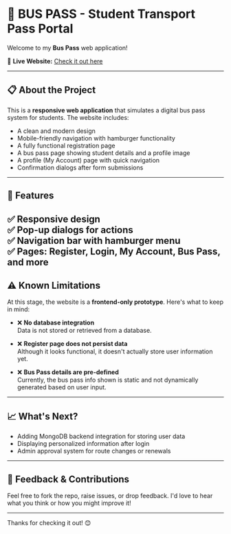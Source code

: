 # 🚌 BUS PASS - Student Transport Pass Portal

Welcome to my **Bus Pass** web application!

🚀 **Live Website:** [Check it out here](https://aryanreddye.github.io/buspass/)  

---

## 📋 About the Project

This is a **responsive web application** that simulates a digital bus pass system for students. The website includes:
- A clean and modern design
- Mobile-friendly navigation with hamburger functionality
- A fully functional registration page
- A bus pass page showing student details and a profile image
- A profile (My Account) page with quick navigation
- Confirmation dialogs after form submissions

---

## 📌 Features

✅ Responsive design  
✅ Pop-up dialogs for actions  
✅ Navigation bar with hamburger menu  
✅ Pages: Register, Login, My Account, Bus Pass, and more
---

## ⚠️ Known Limitations

At this stage, the website is a **frontend-only prototype**. Here's what to keep in mind:

- ❌ **No database integration**  
  Data is not stored or retrieved from a database.

- ❌ **Register page does not persist data**  
  Although it looks functional, it doesn't actually store user information yet.

- ❌ **Bus Pass details are pre-defined**  
  Currently, the bus pass info shown is static and not dynamically generated based on user input.

---

## 📈 What's Next?

- Adding MongoDB backend integration for storing user data  
- Displaying personalized information after login  
- Admin approval system for route changes or renewals

---

## 🤝 Feedback & Contributions

Feel free to fork the repo, raise issues, or drop feedback. I'd love to hear what you think or how you might improve it!

---

Thanks for checking it out! 😊  
